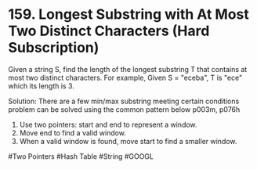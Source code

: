 # 159. Longest Substring with At Most Two Distinct Characters (Hard Subscription)

Given a string S, find the length of the longest substring T that contains at most two distinct characters.
For example,
Given S = "eceba",
T is "ece" which its length is 3.

Solution:
There are a few min/max substring meeting certain conditions problem can be solved using the common pattern below
p003m, p076h
1. Use two pointers: start and end to represent a window.
2. Move end to find a valid window.
3. When a valid window is found, move start to find a smaller window.

#Two Pointers #Hash Table #String #GOOGL

